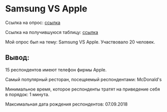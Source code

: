 # Samsung VS Apple
Ссылка на опрос:  [ссылка](https://goo.gl/forms/Jt549Wm3Q2OxchhR2)

Ссылка на получившуюся таблицу: [ссылка](https://docs.google.com/spreadsheets/d/1bDAMofAZMb2X1zy0eomkq-2xG6pKOmE_2wEknLc4Mmc/edit#gid=150196379)

Мой опрос был на тему: Samsung VS Apple. Участвовало 20 человек.

## Вывод:
15 респондентов имеют телефон фирмы Apple. 

Самый популярный ресторан, посещяемый респондентами: McDonald's

Минимальное время, которое респонденты тратят на приведение себя в порядок: 1 минута.

Максимальная дата рождения респондентов: 07.09.2018

